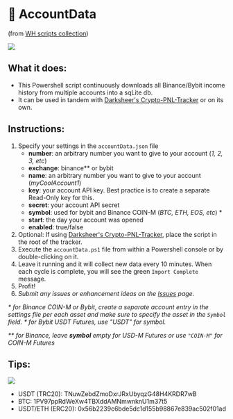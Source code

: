 # :blossom: AccountData
(from [WH scripts collection](https://github.com/daisy613/wickHunter-scripts))

![](https://i.imgur.com/RPyoA6H.png)

## What it does:
- This Powershell script continuously downloads all Binance/Bybit income history from multiple accounts into a sqLite db.
- It can be used in tandem with [Darksheer's Crypto-PNL-Tracker](https://github.com/drksheer/Crypto-PNL-Tracker) or on its own.

## Instructions:
1. Specify your settings in the `accountData.json` file
    - **number**: an arbitrary number you want to give to your account (_1, 2, 3, etc_)
    - **exchange**: binance** or bybit
    - **name**: an arbitrary number you want to give to your account (_myCoolAccount1_)
    - **key**: your account API key. Best practice is to create a separate Read-Only key for this.
    - **secret**: your account API secret
    - **symbol**: used for bybit and Binance COIN-M (_BTC, ETH, EOS, etc_) *
    - **start**: the day your account was opened
    - **enabled**: true/false
2. Optional: If using [Darksheer's Crypto-PNL-Tracker](https://github.com/drksheer/Crypto-PNL-Tracker), place the script in the root of the tracker.
3. Execute the `accountData.ps1` file from within a Powershell console or by double-clicking on it.
4. Leave it running and it will collect new data every 10 minutes. When each cycle is complete, you will see the green `Import Complete` message.
5. Profit!
6. _Submit any issues or enhancement ideas on the [Issues](https://github.com/daisy613/accountData/issues) page._

_* for Binance COIN-M or Bybit, create a separate account entry in the settings file per each asset and make sure to specify the asset in the `Symbol` field._
_* for Bybit USDT Futures, use "USDT" for symbol._

_** for Binance, leave **symbol** empty for USD-M Futures or use `"COIN-M"` for COIN-M Futures_

## Tips:
![](https://i.imgur.com/M46tl6t.png)
- USDT (TRC20): TNuwZebdZmoDxrJRxUbyqzG48H4KRDR7wB
- BTC: 1PV97ppRdWeXw4TBXddAMNmwnknU1m37t5
- USDT/ETH (ERC20): 0x56b2239c6bde5dc1d155b98867e839ac502f01ad
